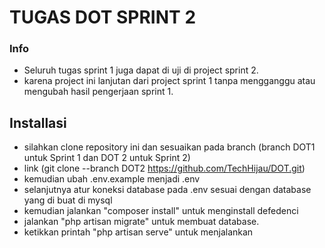 # TUGAS DOT SPRINT 2
### Info
- Seluruh tugas sprint 1 juga  dapat di uji di project sprint 2.
- karena project ini lanjutan dari project sprint 1 tanpa mengganggu atau mengubah hasil pengerjaan sprint 1.
## Installasi
- silahkan clone repository ini dan sesuaikan pada branch (branch DOT1 untuk Sprint 1 dan DOT 2 untuk Sprint 2) 
- link (git clone --branch DOT2 https://github.com/TechHijau/DOT.git)
- kemudian ubah .env.example menjadi .env 
- selanjutnya atur koneksi database pada .env sesuai dengan database yang di buat di mysql
- kemudian jalankan "composer install" untuk menginstall defedenci
- jalankan "php artisan migrate" untuk membuat database.
- ketikkan printah "php artisan serve" untuk menjalankan
